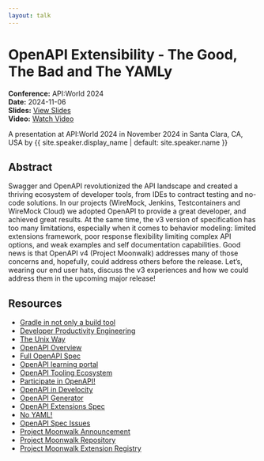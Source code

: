 ```yaml
---
layout: talk
---
```


<!-- Source: https://noti.st/jbaruch/l874wi/openapi-extensibility-the-good-the-bad-and-the-yamly -->
# OpenAPI Extensibility - The Good, The Bad and The YAMLy

**Conference:** API:World 2024  
**Date:** 2024-11-06  
**Slides:** [View Slides](https://drive.google.com/file/d/1xHrJD4mUseQ97Pam4ZL8zArw2kZVtpDl/view)  
**Video:** [Watch Video](https://www.youtube.com/watch?v=gln87zHktA8)  

A presentation at API:World 2024 in
                    November 2024 in
                    Santa Clara, CA, USA by 
                    {{ site.speaker.display_name | default: site.speaker.name }}

## Abstract

Swagger and OpenAPI revolutionized the API landscape and created a thriving ecosystem of developer tools, from IDEs to contract testing and no-code solutions. In our projects (WireMock, Jenkins, Testcontainers and WireMock Cloud) we adopted OpenAPI to provide a great developer, and achieved great results. At the same time, the v3 version of specification has too many limitations, especially when it comes to behavior modeling: limited extensions framework, poor response flexibility limiting complex API options, and weak examples and self documentation capabilities. Good news is that OpenAPI v4 (Project Moonwalk) addresses many of those concerns and, hopefully, could address others before the release. Let’s, wearing our end user hats, discuss the v3 experiences and how we could address them in the upcoming major release!

## Resources

- [Gradle in not only a build tool](https://gradle.com/)
- [Developer Productivity Engineering](https://dpe.org/)
- [The Unix Way](https://en.wikipedia.org/wiki/Unix_philosophy)
- [OpenAPI Overview](https://www.openapis.org/)
- [Full OpenAPI Spec](https://spec.openapis.org/oas/latest.html)
- [OpenAPI learning portal](https://learn.openapis.org/)
- [OpenAPI Tooling Ecosystem](https://tools.openapis.org/)
- [Participate in OpenAPI!](https://www.openapis.org/participate/how-to-contribute)
- [OpenAPI in Develocity](https://docs.gradle.com/develocity/api-manual/)
- [OpenAPI Generator](https://openapi-generator.tech/)
- [OpenAPI Extensions Spec](https://swagger.io/docs/specification/openapi-extensions/)
- [No YAML!](https://noyaml.com/)
- [OpenAPI Spec Issues](https://github.com/OAI/OpenAPI-Specification/issues)
- [Project Moonwalk Announcement](https://www.openapis.org/blog/2023/12/06/openapi-moonwalk-2024)
- [Project Moonwalk Repository](https://github.com/OAI/moonwalk)
- [Project Moonwalk Extension Registry](https://spec.openapis.org/registry/extension/)

